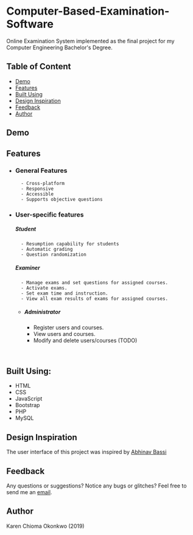# Computer-Based-Examination-Software

Online Examination System implemented as the final project for my Computer Engineering Bachelor's Degree.

## Table of Content
* [Demo](#demo)
* [Features](#features)
* [Built Using](#built-using)
* [Design Inspiration](#design-inspo)
* [Feedback](#feedback)
* [Author](#author)



## <a name="demo"></a>  Demo

## <a name="features"></a>  Features
* ### General Features
        - Cross-platform
        - Responsive
        - Accessible
        - Supports objective questions

        
* ### User-specific features
    ##### Student
        
        - Resumption capability for students
        - Automatic grading
        - Question randomization
        
    ##### Examiner
        
        - Manage exams and set questions for assigned courses.
        - Activate exams.
        - Set exam time and instruction.
        - View all exam results of exams for assigned courses.
        
    * ##### Administrator
        
        - Register users and courses.
        - View users and courses.
        - Modify and delete users/courses (TODO)


<br>

## <a name="built-using"></a> Built Using:
- HTML
- CSS
- JavaScript
- Bootstrap
- PHP
- MySQL

## <a name="design-inspo"></a> Design Inspiration
The user interface of this project was inspired by [Abhinav Bassi](https://www.behance.net/abhibassi)

## <a name="feedback"></a> Feedback
Any questions or suggestions? Notice any bugs or glitches? Feel free to send me an [email](mailto:karenokonkwo29@gmail.com).

## <a name="author"></a> Author 
Karen Chioma Okonkwo (2019)


















